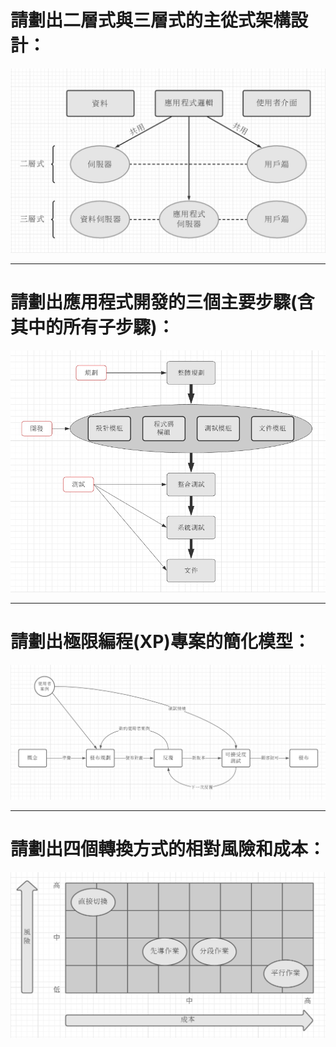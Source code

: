 # 請劃出二層式與三層式的主從式架構設計：
![](主從式架構設計.jpg)

---
# 請劃出應用程式開發的三個主要步驟(含其中的所有子步驟)：
![](應用程式開發的主要步驟.jpg)

---
# 請劃出極限編程(XP)專案的簡化模型：
![](極限編程(XP)專案的簡化模型.jpg)

---
# 請劃出四個轉換方式的相對風險和成本：
![](四個轉換方式的相對風險和成本.jpg)
